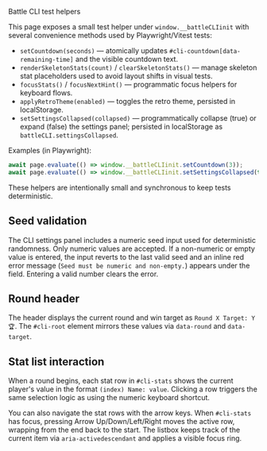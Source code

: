 Battle CLI test helpers

This page exposes a small test helper under `window.__battleCLIinit` with several convenience methods used by Playwright/Vitest tests:

- `setCountdown(seconds)` — atomically updates `#cli-countdown[data-remaining-time]` and the visible countdown text.
- `renderSkeletonStats(count)` / `clearSkeletonStats()` — manage skeleton stat placeholders used to avoid layout shifts in visual tests.
- `focusStats()` / `focusNextHint()` — programmatic focus helpers for keyboard flows.
- `applyRetroTheme(enabled)` — toggles the retro theme, persisted in localStorage.
- `setSettingsCollapsed(collapsed)` — programmatically collapse (true) or expand (false) the settings panel; persisted in localStorage as `battleCLI.settingsCollapsed`.

Examples (in Playwright):

```js
await page.evaluate(() => window.__battleCLIinit.setCountdown(3));
await page.evaluate(() => window.__battleCLIinit.setSettingsCollapsed(true));
```

These helpers are intentionally small and synchronous to keep tests deterministic.

## Seed validation

The CLI settings panel includes a numeric seed input used for deterministic randomness.
Only numeric values are accepted. If a non-numeric or empty value is entered, the input
reverts to the last valid seed and an inline red error message (`Seed must be numeric and
non-empty.`) appears under the field. Entering a valid number clears the error.

## Round header

The header displays the current round and win target as `Round X Target: Y 🏆`.
The `#cli-root` element mirrors these values via `data-round` and `data-target`.

## Stat list interaction

When a round begins, each stat row in `#cli-stats` shows the current player's value in the format `(index) Name: value`. Clicking a row triggers the same selection logic as using the numeric keyboard shortcut.

You can also navigate the stat rows with the arrow keys. When `#cli-stats` has focus, pressing Arrow Up/Down/Left/Right moves the active row, wrapping from the end back to the start. The listbox keeps track of the current item via `aria-activedescendant` and applies a visible focus ring.
